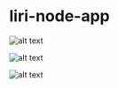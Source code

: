 # liri-node-app

![alt text](https://raw.githubusercontent.com/Foscat/liri-node-app/blob/master/node-app/bandsintown.png)

![alt text](https://raw.githubusercontent.com/Foscat/liri-node-app/node-app/omdb.png)

![alt text](https://raw.githubusercontent.com/Foscat/liri-node-app/node-app/branch/path/to/spotify.png)
